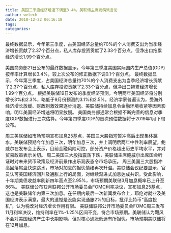 ```yaml
---
title: 美国三季度经济增速下调至3.4%，美联储主席发鸽派言论
author: wetech
date: 2018-12-22 00:16:18
tags: 
categories: 
---
```

最终数据显示，今年第三季度，占美国经济总量约70%的个人消费支出为当季经济增长贡献了2.37个百分点，私人库存投资贡献了2.33个百分点，但净出口拖累经济增长1.99个百分点。
<!-- more -->
美国商务部21日公布的最终数据显示，今年第三季度美国实际国内生产总值(GDP)按年率计算增长3.4%，较上次公布的修正数据下调0.1个百分点。
最终数据显示，今年第三季度，占美国经济总量约70%的个人消费支出为当季经济增长贡献了2.37个百分点，私人库存投资贡献了2.33个百分点，但净出口拖累经济增长1.99个百分点。
根据美联储19日发布的季度经济预测，今明两年美国经济将分别增长3%和2.3%，略低于9月份预测的3.1%和2.5%。经济学家普遍认为，受海外经济增长放缓、财政刺激效果逐步消退、美联储持续加息令金融环境收紧等因素影响，明年美国经济增速将明显放慢。
美国商务部通常会根据不断完善的信息对季度GDP数据进行三次估算。今年第四季度GDP的首次预估数据将于2019年1月下旬公布。
 
 
周三美联储如市场预期宣布加息25基点，美国三大股指短暂冲高后出现集体跳水。美联储预期今年加息三次，明年加息三次，并上调明后两年中性利率展望。鲍威尔在发布会上表示，目前金融风险可控，部分资产价格超出历史平均水平，并对贸易政策表示关切。
周二美国三大股指震荡下跌，美联储主席鲍威尔出席国会听证时对未来货币政策及经济前景作出乐观表态令市场承压。
周三美国三大股指冲高回落尾盘快速跳水，市场对加息的担忧情绪再次升温。美联储会议纪要显示，官员认可美国经济回升及通胀上行的局面，对继续渐进式加息达成共识。受此影响，十年期美债收益率刷新四年高点至2.95%，市场预期美联储3月加息概率已上升至86%。
美联储公布12月联邦公开市场委员会FOMC利率决议，宣布加息25基点，这也是美联储年内第三次加息。在任期内最后一次新闻发布会上，耶伦对就业及美国经济表示满意，最大的遗憾是没能实现通胀2%的目标，批评比特币“高度投机”，认为税改对经济增长作用有限。
美联储联邦公开市场委员会FOMC周三发布11月利率决议，维持利率在1%-1.25%区间不变，符合市场预期。美联储认为飓风不会对美国经济产生中长期影响，但对核心通胀低迷有所担忧。市场预期美联储将在12月加息。
